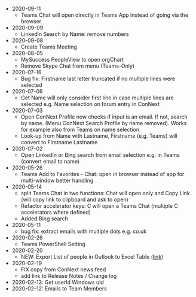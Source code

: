 * 2020-09-11
    * Teams Chat will open directly in Teams App instead of going via the browser.
* 2020-09-09
    * LinkedIn Search by Name: remove numbers
* 2020-09-08
    * Create Teams Meeting
* 2020-08-05
    * MySuccess PeopleView to open orgChart
    * Remove Skype Chat from menu (Teams-Only)
* 2020-07-16
    * Bug fix: Firstname last letter truncated if no multiple lines were selected
* 2020-07-06
    * Get Name will only consider first line in case multiple lines are selected e.g. Name selection on forum entry in ConNext
* 2020-07-03
    * Open ConNext Profile now checks if input is an email. If not, search by name. (Menu ConNext Search Profile by name removed). Works for example also from Teams on name selection.
    * Look-up from Name with Lastname, Firstname (e.g. Teams) will convert to Firstname Lastname
* 2020-07-02
    * Open LinkedIn or Bing search from email selection e.g. in Teams (convert email to name)
* 2020-05-26
    * Teams Add to Favorites - Chat: open in browser instead of app for multi-window better handling
* 2020-05-14
    * split Teams Chat in two functions: Chat will open only and Copy Link (will copy link to clipboard and ask to open)
    * Refactor accelerator keys: C will open a Teams Chat (multiple C accelerators where defined)
    * Added Bing search
* 2020-05-11
    * bug fix: extract emails with multiple dots e.g. co.uk
* 2020-02-26
    * Teams PowerShell Setting
* 2020-02-20
    * NEW: Export List of people in Outlook to Excel Table ([link](https://connext.conti.de/blogs/tdalon/entry/people_connector_ol2xl))
* 2020-02-19
    * FIX copy from ConNext news feed
    * add link to Release Notes / Change log
* 2020-02-13: Get userId Windows uid
* 2020-02-12: Emails to Team Members